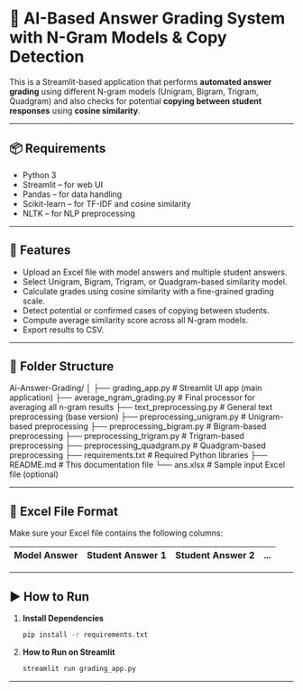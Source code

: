 # 🧠 AI-Based Answer Grading System with N-Gram Models & Copy Detection
This is a Streamlit-based application that performs **automated answer grading** using different N-gram models (Unigram, Bigram, Trigram, Quadgram) and also checks for potential **copying between student responses** using **cosine similarity**.

---

## 📦 Requirements
- Python 3
- Streamlit – for web UI
- Pandas – for data handling
- Scikit-learn – for TF-IDF and cosine similarity
- NLTK – for NLP preprocessing


---

## 🚀 Features
- Upload an Excel file with model answers and multiple student answers.
- Select Unigram, Bigram, Trigram, or Quadgram-based similarity model.
- Calculate grades using cosine similarity with a fine-grained grading scale.
- Detect potential or confirmed cases of copying between students.
- Compute average similarity score across all N-gram models.
- Export results to CSV.

---

## 📁 Folder Structure
Ai-Answer-Grading/
│
├── grading_app.py                # Streamlit UI app (main application)
├── average_ngram_grading.py     # Final processor for averaging all n-gram results
├── text_preprocessing.py        # General text preprocessing (base version)
├── preprocessing_unigram.py     # Unigram-based preprocessing
├── preprocessing_bigram.py      # Bigram-based preprocessing
├── preprocessing_trigram.py     # Trigram-based preprocessing
├── preprocessing_quadgram.py    # Quadgram-based preprocessing
├── requirements.txt             # Required Python libraries
├── README.md                    # This documentation file
└── ans.xlsx                     # Sample input Excel file (optional)

---

## 📝 Excel File Format

Make sure your Excel file contains the following columns:

| Model Answer | Student Answer 1 | Student Answer 2 | ... |
|--------------|------------------|------------------|-----|

---

## ▶️ How to Run

1. **Install Dependencies**
   ```bash
   pip install -r requirements.txt

2. **How to Run on Streamlit**
   ```bash
   streamlit run grading_app.py
---
